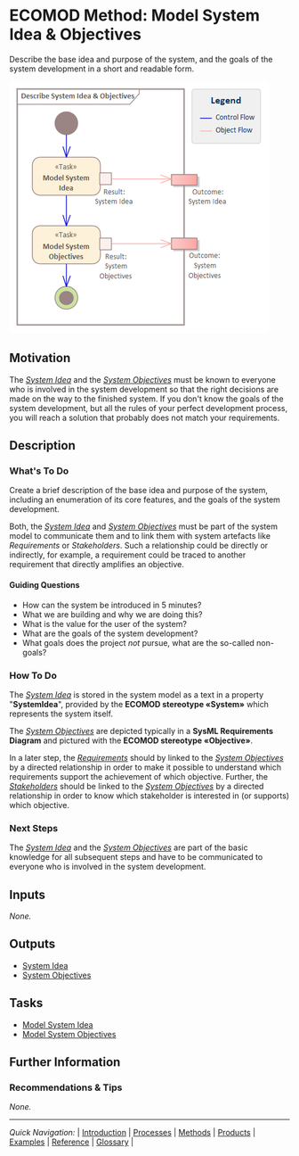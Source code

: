 # ECOMOD Method: Model System Idea & Objectives

Describe the base idea and purpose of the system, and the goals of the system development in a short and readable form.

![Method Activities](images/en-ecomod-method-system-idea-objectives.png)


## Motivation

The [_System Idea_](product_system-idea.md) and the [_System Objectives_](product_system-objectives.md) must be known to everyone who is involved in the system development so that the right decisions are made on the way to the finished system. If you don't know the goals of the system development, but all the rules of your perfect development process, you will reach a solution that probably does not match your requirements.


## Description

### What's To Do

Create a brief description of the base idea and purpose of the system, including an enumeration of its core features, and the goals of the system development.

Both, the [_System Idea_](product_system-idea.md) and [_System Objectives_](product_system-objectives.md) must be part of the system model to communicate them and to link them with system artefacts like _Requirements_ or _Stakeholders_. Such a relationship could be directly or indirectly, for example, a requirement could be traced to another requirement that directly amplifies an objective.

#### Guiding Questions

+ How can the system be introduced in 5 minutes?
+ What we are building and why we are doing this?
+ What is the value for the user of the system?
+ What are the goals of the system development?
+ What goals does the project *not* pursue, what are the so-called non-goals?

### How To Do

The [_System Idea_](product_system-idea.md) is stored in the system model as a text in a property "**SystemIdea**", provided by the **ECOMOD stereotype «System»** which represents the system itself.

The [_System Objectives_](product_system-objectives.md) are depicted typically in a **SysML Requirements Diagram** and pictured with the **ECOMOD stereotype «Objective»**.

In a later step, the [_Requirements_](product_requirements.md) should by linked to the [_System Objectives_](product_system-objectives.md) by a directed relationship in order to make it possible to understand which requirements support the achievement of which objective.
Further, the [_Stakeholders_](product_stakeholders.md) should be linked to the [_System Objectives_](product_system-objectives.md) by a directed relationship in order to know which stakeholder is interested in (or supports) which objective.

### Next Steps

The [_System Idea_](product_system-idea.md) and the [_System Objectives_](product_system-objectives.md) are part of the basic knowledge for all subsequent steps and have to be communicated to everyone who is involved in the system development.


## Inputs

_None._


## Outputs

+ [System Idea](product_system-idea.md)
+ [System Objectives](product_system-objectives.md)


## Tasks

+ [Model System Idea](task_system-idea.md)
+ [Model System Objectives](task_system-objectives.md)


## Further Information

### Recommendations & Tips

_None._

---
_Quick Navigation:_ | [Introduction](index.md) | [Processes](processes.md) | [Methods](methods.md) | [Products](products.md) | [Examples](examples.md) | [Reference](quick-reference.md) | [Glossary](glossary.md) |
